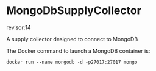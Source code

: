 # MongoDbSupplyCollector
revisor:14

A supply collector designed to connect to MongoDB

The Docker command to launch a MongoDB container is:

```docker run --name mongodb -d -p27017:27017 mongo```

